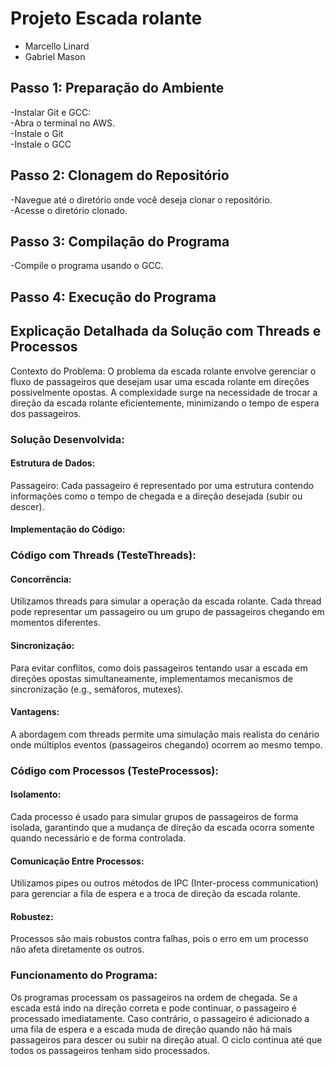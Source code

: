 # Projeto Escada rolante 
- Marcello Linard
- Gabriel Mason

## Passo 1: Preparação do Ambiente
-Instalar Git e GCC: <br/> 
-Abra o terminal no AWS.  <br/> 
-Instale o Git  <br/> 
-Instale o GCC  <br/> 

## Passo 2: Clonagem do Repositório
-Navegue até o diretório onde você deseja clonar o repositório.  <br/> 
-Acesse o diretório clonado.  <br/> 

## Passo 3: Compilação do Programa
-Compile o programa  usando o GCC.  <br/> 

## Passo 4: Execução do Programa

## Explicação Detalhada da Solução com Threads e Processos
Contexto do Problema:
O problema da escada rolante envolve gerenciar o fluxo de passageiros que desejam usar uma escada rolante em direções possivelmente opostas. A complexidade surge na necessidade de trocar a direção da escada rolante eficientemente, minimizando o tempo de espera dos passageiros.

### Solução Desenvolvida:
#### Estrutura de Dados:
Passageiro: Cada passageiro é representado por uma estrutura contendo informações como o tempo de chegada e a direção desejada (subir ou descer).
#### Implementação do Código:
### Código com Threads (TesteThreads):
#### Concorrência: 
  Utilizamos threads para simular a operação da escada rolante. Cada thread pode representar um passageiro ou um grupo de passageiros chegando em momentos diferentes.
#### Sincronização:
  Para evitar conflitos, como dois passageiros tentando usar a escada em direções opostas simultaneamente, implementamos mecanismos de sincronização (e.g., semáforos, mutexes).
#### Vantagens:
  A abordagem com threads permite uma simulação mais realista do cenário onde múltiplos eventos (passageiros chegando) ocorrem ao mesmo tempo.
### Código com Processos (TesteProcessos):
#### Isolamento:
  Cada processo é usado para simular grupos de passageiros de forma isolada, garantindo que a mudança de direção da escada ocorra somente quando necessário e de forma controlada.
#### Comunicação Entre Processos:
  Utilizamos pipes ou outros métodos de IPC (Inter-process communication) para gerenciar a fila de espera e a troca de direção da escada rolante.
#### Robustez: 
  Processos são mais robustos contra falhas, pois o erro em um processo não afeta diretamente os outros.
### Funcionamento do Programa:
Os programas processam os passageiros na ordem de chegada.
Se a escada está indo na direção correta e pode continuar, o passageiro é processado imediatamente.
Caso contrário, o passageiro é adicionado a uma fila de espera e a escada muda de direção quando não há mais passageiros para descer ou subir na direção atual.
O ciclo continua até que todos os passageiros tenham sido processados.
